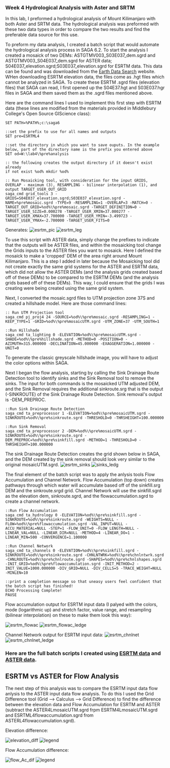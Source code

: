 ### Week 4 Hydrological Analysis with Aster and SRTM

In this lab, I preformed a hydrological analysis of Mount Kilimanjaro with both Aster and SRTM data. The hydrological analysis was preformed with these two data types in order to compare the two results and find the preferable data source for this use. 

To preform my data analysis, I created a batch script that would automate the hydrological analysis process in SAGA 6.2. To start the analysis I created a mosaick of two DEMs: ASTGTMV003_S03E037_dem.sgrd and ASTGTMV003_S04E037_dem.sgrd for ASTER data; S04E037_elevation.sgrd;S03E037_elevation.sgrd for ESRTM data. This data can be found and was downloaded from the [Earth Data Search](https://earthdata.nasa.gov/) website. WHen downloading ESRTM elevation data, the files come as .hgt files which cannot be analyzed in SAGA. To create these ESRTM .sgrd files (elevation files) that SAGA can read, I first opened up the S04E37.hgt and S03E037.hgr files in SAGA and them saved them as the .sgrd files mentioned above. 

Here are the command lines I used to implement this first step with ESRTM data (these lines are modified from the materials provided in Middlebury College's Open Source GIScience class):

```::set the path to your SAGA program
SET PATH=%PATH%;c:\saga6

::set the prefix to use for all names and outputs
SET pre=ESRTML4

::set the directory in which you want to save ouputs. In the example below, part of the directory name is the prefix you entered above
SET od=W:\lab4\%pre%analysis

:: the following creates the output directory if it doesn't exist already
if not exist %od% mkdir %od%

:: Run Mosaicking tool, with consideration for the input GRIDS, OVERLAP - maximum (3), RESAMPLING - bilinear interpolation (1), and output TARGET_USER_OUT_GRID
saga_cmd grid_tools 3 -GRIDS=S04E037_elevation.sgrd;S03E037_elevation.sgrd -NAME=%pre%mosaic.sgrd -TYPE=9 -RESAMPLING=1 -OVERLAP=3 -MATCH=0 -TARGET_OUT_GRID=%od%\%pre%mosaic.sgrd -TARGET_DEFINITION=0 -TARGET_USER_SIZE=0.000278 -TARGET_USER_XMIN=37.000277 -TARGET_USER_XMAX=37.700000 -TARGET_USER_YMIN=-3.499723 -TARGET_USER_YMAX=-2.700000 -TARGET_USER_FITS=0
```

Generates:
![esrtm_pic](esrtml4mosaic.png) ![esrtm_leg](esrtml4mosaic_legend.png)

To use this script with ASTER data, simply change the prefixes to indicate that the outputs will be ASTER files, and within the mosaicking tool change the Grids inputs to the ASTER files you want to mosaick. Here I defined the mosaick to make a 'cropped' DEM of the area right around Mount Kilimanjaro. This is a step I added in later because the Mosaicking tool did not create exactly the same grid systems for the ASTER and ESRTM data, which did not allow the ASTER DEMs (and the analysis grids created based off of these DEMs) to be compared to the ESRTM DEMs (and the analysis grids based off of these DEMs). This way, I could ensure that the grids I was creating were being created using the same grid system.

Next, I converted the mosaic.sgrd files to UTM projection zone 37S and created a hillshade model. Here are those command lines:

```
:: Run UTM Projection tool
saga_cmd pj_proj4 24 -SOURCE=%od%\%pre%mosaic.sgrd -RESAMPLING=1 -KEEP_TYPE=1 -GRID=%od%\%pre%mosaicUTM.sgrd -UTM_ZONE=37 -UTM_SOUTH=1

::Run Hillshade
saga_cmd ta_lighting 0 -ELEVATION=%od%\%pre%mosaicUTM.sgrd -SHADE=%od%\%pre%hillshade.sgrd -METHOD=0 -POSITION=0 -AZIMUTH=315.000000 -DECLINATION=45.000000 -EXAGGERATION=1.000000 -UNIT=0
```

To generate the classic greyscale hillshade image, you will have to adjust the color options within SAGA. 

Next I began the flow analysis, starting by calling the Sink Drainage Route Detection tool to identify sinks and the Sink Removal tool to remove the sinks. The input for both commands is the mosaicked UTM adjusted DEM, and the Sink Removal requires the additional sinkroute.srg that is the output (-SINKROUTE) of the Sink Drainage Route Detection. Sink removal's output is -DEM_PREPROC.

```
::Run Sink Drainage Route Detection
saga_cmd ta_preprocessor 1 -ELEVATION=%od%\%pre%mosaicUTM.sgrd -SINKROUTE=%od%\%pre%sinkroute.sgrd -THRESHOLD=0 -THRSHEIGHT=100.000000

::Run Sink Removal
saga_cmd ta_preprocessor 2 -DEM=%od%\%pre%mosaicUTM.sgrd -SINKROUTE=%od%\%pre%sinkroute.sgrd -DEM_PREPROC=%od%\%pre%sinkfill.sgrd -METHOD=1 -THRESHOLD=0 -THRSHEIGHT=100.000000
```

The sink Drainage Route Detection creates the grid shown below in SAGA, and the DEM created by the sink removal should look very similar to the original mosaicUTM.sgrd.
![esrtm_sinks](esrtm_sinkroute.png) ![sinks_ledg](esrtm_sinkroute_legend.png)

The final element of the batch script was to apply the anlysis tools Flow Accumulation and Channel Network. Flow Accumulation (top down) creates pathways through which water will accumulate based off of the sinkfill.srg DEM and the sinkroute.srgd grid. Channel Network will use the sinkfill.sgrd as the elevation dem, sinkroute.sgrd, and the flowaccumulation.sgrd to create a channel network.

```
::Run Flow Accumulation
saga_cmd ta_hydrology 0 -ELEVATION=%od%\%pre%sinkfill.sgrd -SINKROUTE=%od%\%pre%sinkroute.sgrd -WEIGHTS=NULL -FLOW=%od%\%pre%flowaccumulation.sgrd -VAL_INPUT=NULL -ACCU_MATERIAL=NULL -STEP=1 -FLOW_UNIT=0 -FLOW_LENGTH=NULL -LINEAR_VAL=NULL -LINEAR_DIR=NULL -METHOD=4 -LINEAR_DO=1 -LINEAR_MIN=500 -CONVERGENCE=1.100000

::Run Channel Network
saga_cmd ta_channels 0 -ELEVATION=%od%\%pre%sinkfill.sgrd -SINKROUTE=%od%\%pre%sinkroute.sgrd -CHNLNTWRK=%od%\%pre%chnlntwrk.sgrd -CHNLROUTE=%od%\%pre%chnlroute.sgrd -SHAPES=%od%\%pre%chnlshapes.sgrd -INIT_GRID=%od%\%pre%flowaccumulation.sgrd -INIT_METHOD=2 -INIT_VALUE=1000.000000 -DIV_GRID=NULL -DIV_CELLS=5 -TRACE_WEIGHT=NULL -MINLEN=10

::print a completion message so that uneasy users feel confident that the batch script has finished!
ECHO Processing Complete!
PAUSE
```
Flow accumulation output for ESRTM input data (I palyed with the colors, mode (logarithmic up) and stretch factor, value range, and resampling (bilinear interpolation) on these to make them look this way):

![esrtm_flowac](ESRTMflowacc.png) ![esrtm_flowac_ledge](ESRTMflowacc_legend.png)

Channel Network output for ESRTM input data:
![esrtm_chnlnet](esrtm_chnlnetw.png) ![esrtm_chnlnet_ledge](esrtm_chnlnetw_legend.png)

### Here are the full batch scripts I created using [ESRTM data](ESRTML4_analysis.bat) and [ASTER data](ASTERL4_analysis.bat).

## ESRTM vs ASTER for Flow Analysis

The next step of this analysis was to compare the ESRTM input data flow anlysis to the ASTER input data flow analysis. To do this I used the Grid Difference tool (Grid --> Calculus --> Grid Difference) to find the difference between the elevation data and Flow Accumulation for ESRTM and ASTER (subtract the ASTER4LmosaicUTM.sgrd frpm ESRTM4LmosaicUTM.sgrd and ESRTML4flowaccumulation.sgrd from ASTERL4flowaccumulation.sgrd).

Elevation difference:

![elevation_diff](elev_dif_esrtm_aster.png) ![legend](elev_dif_esrtm_aster_legend.png)

Flow Accumulation difference:

![flow_Ac_dif](flow_ac_dif_esrtm_aster.png) ![legend](flow_ac_dif_esrtm_aster_legend.png)
